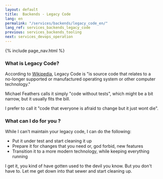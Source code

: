 ```yaml
---
layout: default
title:  Backends - Legacy Code
lang: en
permalink: "/services/backends/legacy_code_en/"
lang_ref: services_backends_legacy_code
previous: services_backends_tooling
next: services_devops_operation
---
```

{% include page_nav.html %}

### What is Legacy Code?

According to [Wikipedia](https://en.wikipedia.org/wiki/Legacy_code), Legacy Code is "is source code that relates to a no-longer supported or manufactured operating system or other computer technology."

Michael Feathers calls it simply "code without tests", which might be a bit narrow, but it usually fits the bill.

I prefer to call it "code that everyone is afraid to change but it just wont die".

### What can I do for you ?
While I can't maintain your legacy code, I can do the following:
- Put it under test and start cleaning it up
- Prepare it for changes that you need or, god forbid, new features
- Transition it to a more modern technology, while keeping everything running

I get it, you kind of have gotten used to the devil you know. But you don't have to. Let me get down into that sewer and start cleaning up.
